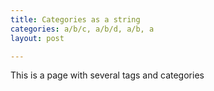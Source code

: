 ```yaml
---
title: Categories as a string
categories: a/b/c, a/b/d, a/b, a
layout: post

---
```


This is a page with several tags and categories
